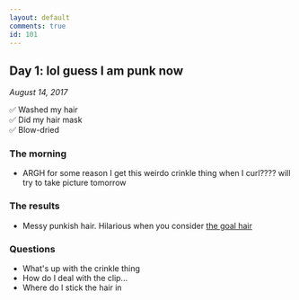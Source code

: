 ```yaml
---
layout: default
comments: true
id: 101
---
```


## Day 1: lol guess I am punk now
_August 14, 2017_

✅ Washed my hair  
✅ Did my hair mask  
✅ Blow-dried  

### The morning

- ARGH for some reason I get this weirdo crinkle thing when I curl???? will try to take picture tomorrow

### The results

- Messy punkish hair. Hilarious when you consider [the goal hair](../images/goal-hair.jpg)

### Questions
- What's up with the crinkle thing
- How do I deal with the clip... 
- Where do I stick the hair in
